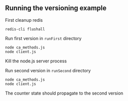 ## Running the versioning example

First cleanup redis

    redis-cli flushall

Run first version in `runFirst` directory

    node ca_methods.js
    node client.js

Kill the node.js server process

Run second version in `runSecond` directory

    node ca_methods.js
    node client.js

The counter state should propagate to the second version
